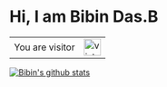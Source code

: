 # Hi, I am Bibin Das.B


<table>
  <tr>
    <td>You are visitor</td>
    <td><img src="https://profile-counter.glitch.me/bibindasb/count.svg" alt="vistor count" height="30" /></td>
  </tr>
</table>

[![Bibin's github stats](https://github-readme-stats.vercel.app/api?username=bibindasb&theme=dracula&count_private=true)](https://github.com/bibindasb)
